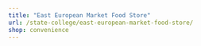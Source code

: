```yaml
---
title: "East European Market Food Store"
url: /state-college/east-european-market-food-store/
shop: convenience
---
```

